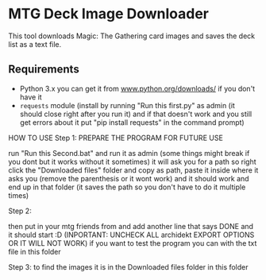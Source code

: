 # MTG Deck Image Downloader

This tool downloads Magic: The Gathering card images and saves the deck list as a text file.

## Requirements
- Python 3.x you can get it from www.python.org/downloads/  if you don't have it 
- `requests` module (install by running "Run this first.py" as admin (it should close right after you run it) and if that doesn't work and you still get errors about it put "pip install requests" in the command prompt)

HOW TO USE
Step 1: PREPARE THE PROGRAM FOR FUTURE USE

 run "Run this Second.bat" and run it as admin (some things might break if you dont but it works without it sometimes) it will ask you for a path so right click the "Downloaded files" folder and copy as path, paste it inside where it asks you (remove the parenthesis or it wont work) and it should work and end up in that folder (it saves the path so you don't have to do it multiple times) 

Step 2: 

then put in your mtg friends from and add another line that says DONE and it should start :D (INPORTANT: UNCHECK ALL archidekt EXPORT OPTIONS OR IT WILL NOT WORK) if you want to test the program you can with the txt file in this folder

Step 3: 
to find the images it is in the Downloaded files folder in this folder